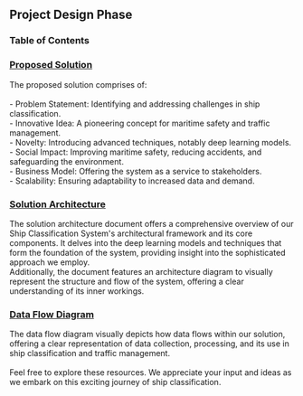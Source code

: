 ## Project Design Phase 

### Table of Contents

<h3><a href = "Proposed%20Solution"> Proposed Solution </a> </h3>
The proposed solution comprises of: <br><br>
- Problem Statement: Identifying and addressing challenges in ship classification. <br>
- Innovative Idea: A pioneering concept for maritime safety and traffic management. <br>
- Novelty: Introducing advanced techniques, notably deep learning models. <br>
- Social Impact: Improving maritime safety, reducing accidents, and safeguarding the environment. <br>
- Business Model: Offering the system as a service to stakeholders. <br>
- Scalability: Ensuring adaptability to increased data and demand. <br>

<h3> <a href = "Solution%20Architecture">Solution Architecture</a> </h3>

The solution architecture document offers a comprehensive overview of our Ship Classification System's architectural framework and its core components. It delves into the deep learning models and techniques that form the foundation of the system, providing insight into the sophisticated approach we employ.<br> Additionally, the document features an architecture diagram to visually represent the structure and flow of the system, offering a clear understanding of its inner workings.

<h3><a href = "Data%20Flow%20Diagram"> Data Flow Diagram</a></h3>
The data flow diagram visually depicts how data flows within our solution, offering a clear representation of data collection, processing, and its use in ship classification and traffic management.
<br><br>
Feel free to explore these resources. We appreciate your input and ideas as we embark on this exciting journey of ship classification.
